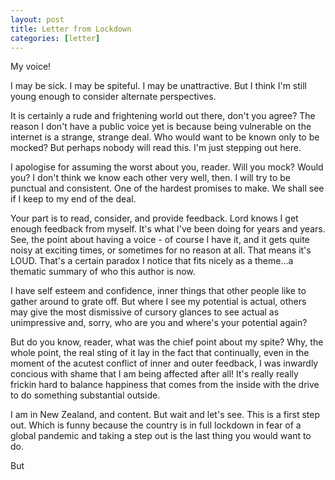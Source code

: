 ```yaml
---
layout: post
title: Letter from Lockdown
categories: [letter]
---
```

My voice!

I may be sick. I may be spiteful. I may be unattractive. But I think I'm still young enough to consider alternate perspectives.

It is certainly a rude and frightening world out there, don't you agree? The reason I don't have a public voice yet is because being vulnerable on the internet is a strange, strange deal. Who would want to be known only to be mocked? But perhaps nobody will read this. I'm just stepping out here.

I apologise for assuming the worst about you, reader. Will you mock? Would you? I don't think we know each other very well, then. I will try to be punctual and consistent. One of the hardest promises to make. We shall see if I keep to my end of the deal.

Your part is to read, consider, and provide feedback. Lord knows I get enough feedback from myself. It's what I've been doing for years and years. 
See, the point about having a voice - of course I have it, and it gets quite noisy at exciting times, or sometimes for no reason at all. That means it's LOUD. That's a certain paradox I notice that fits nicely as a theme...a thematic summary of who this author is now. 

I have self esteem and confidence, inner things that other people like to gather around to grate off. But where I see my potential is actual, others may give the most dismissive of cursory glances to see actual as unimpressive and, sorry, who are you and where's your potential again?

But do you know, reader, what was the chief point about my spite? Why, the whole point, the real sting of it lay in the fact that continually, even in the moment of the acutest conflict of inner and outer feedback, I was inwardly concious with shame that I am being affected after all! It's really really frickin hard to balance happiness that comes from the inside with the drive to do something substantial outside.

I am in New Zealand, and content. But wait and let's see. This is a first step out. Which is funny because the country is in full lockdown in fear of a global pandemic and taking a step out is the last thing you would want to do.

But 







